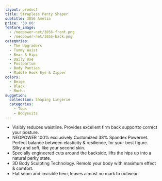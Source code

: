 ```yaml
---
layout: product
title: Strapless Panty Shaper
subtitle: 3056 Amelia
price: '38.00'
feature_image:
  - /neopower-net/3056-front.png
  - /neopower-net/3056-back.png
categories: 
  - The Upgraders
  - Tummy Waist
  - Rear & Hips
  - Daily Use
  - Postpartum
  - Body Panties
  - Middle Hook Eye & Zipper
colors:
  - Beige
  - Black
  - Mocha
suggetion: 
  collection: Shaping Lingerie
  categories: 
    - Tops
    - Bodysuits
---
```


- Visibly reduces waistline. Provides excellent firm back supportto correct your posture. 
- NEOPOWER 100% exclusively Customized 38% Spandex Powernet. Perfect balance between elasticity & resilience, for your best figure. Silky and soft, like your second skin.
- Specially engineered cuts around the backside, lifts the hips up into a natural perky state.
- 3D Body Sculpting Technology. Remold your body with  maximum effect & comfort.
- Flat seam and invisible hem, leaves almost no mark to outwear.